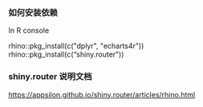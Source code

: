 ### 如何安装依赖
In R console

rhino::pkg_install(c("dplyr", "echarts4r"))
rhino::pkg_install(c(“shiny.router"))



### shiny.router 说明文档
https://appsilon.github.io/shiny.router/articles/rhino.html
